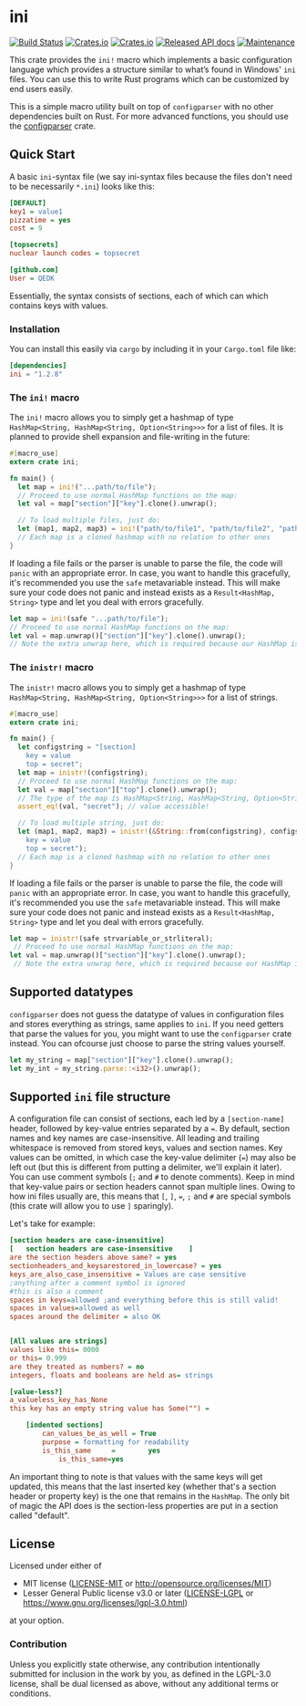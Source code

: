 # ini
[![Build Status](https://travis-ci.com/QEDK/ini-rs.svg?branch=master)](https://travis-ci.com/QEDK/ini-rs) [![Crates.io](https://img.shields.io/crates/l/ini?color=black)](LICENSE-MIT) [![Crates.io](https://img.shields.io/crates/v/ini?color=black)](https://crates.io/crates/ini) [![Released API docs](https://docs.rs/ini/badge.svg)](https://docs.rs/ini) [![Maintenance](https://img.shields.io/maintenance/yes/2020)](https://github.com/QEDK/ini-rs)

This crate provides the `ini!` macro which implements a basic configuration language which provides a structure similar to what’s found in Windows' `ini` files. You can use this to write Rust programs which can be customized by end users easily.

This is a simple macro utility built on top of `configparser` with no other dependencies built on Rust. For more advanced functions, you should use the [configparser](https://crates.io/crates/configparser) crate.

## Quick Start

A basic `ini`-syntax file (we say ini-syntax files because the files don't need to be necessarily `*.ini`) looks like this:
```INI
[DEFAULT]
key1 = value1
pizzatime = yes
cost = 9

[topsecrets]
nuclear launch codes = topsecret

[github.com]
User = QEDK
```
Essentially, the syntax consists of sections, each of which can which contains keys with values.

### Installation
You can install this easily via `cargo` by including it in your `Cargo.toml` file like:
```TOML
[dependencies]
ini = "1.2.8"
```

### The `ini!` macro
The `ini!` macro allows you to simply get a hashmap of type `HashMap<String, HashMap<String, Option<String>>>` for a list of files.
It is planned to provide shell expansion and file-writing in the future:
```rust
#[macro_use]
extern crate ini;

fn main() {
  let map = ini!("...path/to/file");
  // Proceed to use normal HashMap functions on the map:
  let val = map["section"]["key"].clone().unwrap();

  // To load multiple files, just do:
  let (map1, map2, map3) = ini!("path/to/file1", "path/to/file2", "path/to/file3");
  // Each map is a cloned hashmap with no relation to other ones
}
```
If loading a file fails or the parser is unable to parse the file, the code will `panic` with an appropriate error. In case, you want to handle this
gracefully, it's recommended you use the `safe` metavariable instead. This will make sure your code does not panic and instead exists as a
`Result<HashMap, String>` type and let you deal with errors gracefully.
```rust
let map = ini!(safe "...path/to/file");
// Proceed to use normal HashMap functions on the map:
let val = map.unwrap()["section"]["key"].clone().unwrap();
// Note the extra unwrap here, which is required because our HashMap is inside a Result type.
```

### The `inistr!` macro
The `inistr!` macro allows you to simply get a hashmap of type `HashMap<String, HashMap<String, Option<String>>>` for a list of strings.
```rust
#[macro_use]
extern crate ini;

fn main() {
  let configstring = "[section]
    key = value
    top = secret";
  let map = inistr!(configstring);
  // Proceed to use normal HashMap functions on the map:
  let val = map["section"]["top"].clone().unwrap();
  // The type of the map is HashMap<String, HashMap<String, Option<String>>>
  assert_eq!(val, "secret"); // value accessible!

  // To load multiple string, just do:
  let (map1, map2, map3) = inistr!(&String::from(configstring), configstring,  "[section]
    key = value
    top = secret");
  // Each map is a cloned hashmap with no relation to other ones
}
```
If loading a file fails or the parser is unable to parse the file, the code will `panic` with an appropriate error. In case, you want to handle this
gracefully, it's recommended you use the `safe` metavariable instead. This will make sure your code does not panic and instead exists as a
`Result<HashMap, String>` type and let you deal with errors gracefully.
```rust
let map = inistr!(safe strvariable_or_strliteral);
 // Proceed to use normal HashMap functions on the map:
let val = map.unwrap()["section"]["key"].clone().unwrap();
 // Note the extra unwrap here, which is required because our HashMap is inside a Result type.
```

## Supported datatypes
`configparser` does not guess the datatype of values in configuration files and stores everything as strings, same applies to `ini`. If you need getters that parse the values for you, you might want to use the `configparser` crate instead. You can ofcourse just choose to parse the string values yourself.
```rust
let my_string = map["section"]["key"].clone().unwrap();
let my_int = my_string.parse::<i32>().unwrap();
```

## Supported `ini` file structure
A configuration file can consist of sections, each led by a `[section-name]` header, followed by key-value entries separated by a `=`. By default, section names and key names are case-insensitive. All leading and trailing whitespace is removed from stored keys, values and section names.
Key values can be omitted, in which case the key-value delimiter (`=`) may also be left out (but this is different from putting a delimiter, we'll
explain it later). You can use comment symbols (`;` and `#` to denote comments). Keep in mind that key-value pairs or section headers cannot span multiple lines.
Owing to how ini files usually are, this means that `[`, `]`, `=`, `;` and `#` are special symbols (this crate will allow you to use `]` sparingly).

Let's take for example:
```INI
[section headers are case-insensitive]
[   section headers are case-insensitive    ]
are the section headers above same? = yes
sectionheaders_and_keysarestored_in_lowercase? = yes
keys_are_also_case_insensitive = Values are case sensitive
;anything after a comment symbol is ignored
#this is also a comment
spaces in keys=allowed ;and everything before this is still valid!
spaces in values=allowed as well
spaces around the delimiter = also OK


[All values are strings]
values like this= 0000
or this= 0.999
are they treated as numbers? = no
integers, floats and booleans are held as= strings

[value-less?]
a_valueless_key_has_None
this key has an empty string value has Some("") =

    [indented sections]
        can_values_be_as_well = True
        purpose = formatting for readability
        is_this_same     =        yes
            is_this_same=yes
```
An important thing to note is that values with the same keys will get updated, this means that the last inserted key (whether that's a section header
or property key) is the one that remains in the `HashMap`.
The only bit of magic the API does is the section-less properties are put in a section called "default".

## License

Licensed under either of

* MIT license ([LICENSE-MIT](LICENSE-MIT) or http://opensource.org/licenses/MIT)
* Lesser General Public license v3.0 or later ([LICENSE-LGPL](LICENSE-LGPL) or https://www.gnu.org/licenses/lgpl-3.0.html)

at your option.

### Contribution

Unless you explicitly state otherwise, any contribution intentionally submitted
for inclusion in the work by you, as defined in the LGPL-3.0 license, shall be dual licensed as above, without any
additional terms or conditions.
